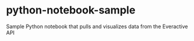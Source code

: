 # python-notebook-sample
Sample Python notebook that pulls and visualizes data from the Everactive API
